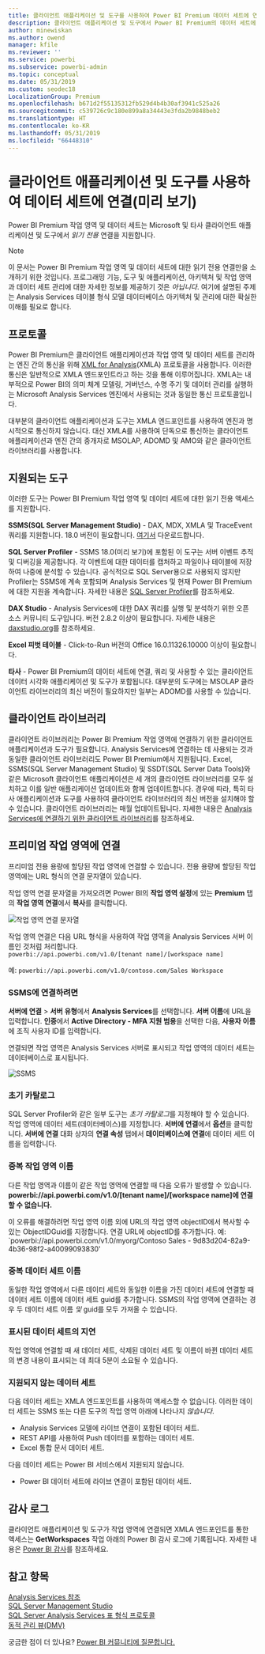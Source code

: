 ```yaml
---
title: 클라이언트 애플리케이션 및 도구를 사용하여 Power BI Premium 데이터 세트에 연결(미리 보기)
description: 클라이언트 애플리케이션 및 도구에서 Power BI Premium의 데이터 세트에 연결하는 방법에 대해 설명합니다.
author: minewiskan
ms.author: owend
manager: kfile
ms.reviewer: ''
ms.service: powerbi
ms.subservice: powerbi-admin
ms.topic: conceptual
ms.date: 05/31/2019
ms.custom: seodec18
LocalizationGroup: Premium
ms.openlocfilehash: b671d2f55135312fb529d4b4b30af3941c525a26
ms.sourcegitcommit: c539726c9c180e899a8a34443e3fda2b9848beb2
ms.translationtype: HT
ms.contentlocale: ko-KR
ms.lasthandoff: 05/31/2019
ms.locfileid: "66448310"
---
```

# <a name="connect-to-datasets-with-client-applications-and-tools-preview"></a>클라이언트 애플리케이션 및 도구를 사용하여 데이터 세트에 연결(미리 보기)

Power BI Premium 작업 영역 및 데이터 세트는 Microsoft 및 타사 클라이언트 애플리케이션 및 도구에서 *읽기 전용* 연결을 지원합니다. 

> [!NOTE]
> 이 문서는 Power BI Premium 작업 영역 및 데이터 세트에 대한 읽기 전용 연결만을 소개하기 위한 것입니다. 프로그래밍 기능, 도구 및 애플리케이션, 아키텍처 및 작업 영역과 데이터 세트 관리에 대한 자세한 정보를 제공하기 것은 *아닙니다*. 여기에 설명된 주제는 Analysis Services 테이블 형식 모델 데이터베이스 아키텍처 및 관리에 대한 확실한 이해를 필요로 합니다.

## <a name="protocol"></a>프로토콜

Power BI Premium은 클라이언트 애플리케이션과 작업 영역 및 데이터 세트를 관리하는 엔진 간의 통신을 위해 [XML for Analysis](https://docs.microsoft.com/bi-reference/xmla/xml-for-analysis-xmla-reference)(XMLA) 프로토콜을 사용합니다. 이러한 통신은 일반적으로 XMLA 엔드포인트라고 하는 것을 통해 이루어집니다. XMLA는 내부적으로 Power BI의 의미 체계 모델링, 거버넌스, 수명 주기 및 데이터 관리를 실행하는 Microsoft Analysis Services 엔진에서 사용되는 것과 동일한 통신 프로토콜입니다. 

대부분의 클라이언트 애플리케이션과 도구는 XMLA 엔드포인트를 사용하여 엔진과 명시적으로 통신하지 않습니다. 대신 XMLA를 사용하여 단독으로 통신하는 클라이언트 애플리케이션과 엔진 간의 중개자로 MSOLAP, ADOMD 및 AMO와 같은 클라이언트 라이브러리를 사용합니다.


## <a name="supported-tools"></a>지원되는 도구

이러한 도구는 Power BI Premium 작업 영역 및 데이터 세트에 대한 읽기 전용 액세스를 지원합니다.

**SSMS(SQL Server Management Studio)** - DAX, MDX, XMLA 및 TraceEvent 쿼리를 지원합니다. 18\.0 버전이 필요합니다. [여기서](https://docs.microsoft.com/sql/ssms/download-sql-server-management-studio-ssms) 다운로드합니다. 

**SQL Server Profiler** - SSMS 18.0(미리 보기)에 포함된 이 도구는 서버 이벤트 추적 및 디버깅을 제공합니다. 각 이벤트에 대한 데이터를 캡처하고 파일이나 테이블에 저장하여 나중에 분석할 수 있습니다. 공식적으로 SQL Server용으로 사용되지 않지만 Profiler는 SSMS에 계속 포함되며 Analysis Services 및 현재 Power BI Premium에 대한 지원을 계속합니다. 자세한 내용은 [SQL Server Profiler](https://docs.microsoft.com/sql/tools/sql-server-profiler/sql-server-profiler)를 참조하세요.

**DAX Studio** - Analysis Services에 대한 DAX 쿼리를 실행 및 분석하기 위한 오픈 소스 커뮤니티 도구입니다. 버전 2.8.2 이상이 필요합니다. 자세한 내용은 [daxstudio.org](https://daxstudio.org/)를 참조하세요.

**Excel 피벗 테이블** - Click-to-Run 버전의 Office 16.0.11326.10000 이상이 필요합니다.

**타사** - Power BI Premium의 데이터 세트에 연결, 쿼리 및 사용할 수 있는 클라이언트 데이터 시각화 애플리케이션 및 도구가 포함됩니다. 대부분의 도구에는 MSOLAP 클라이언트 라이브러리의 최신 버전이 필요하지만 일부는 ADOMD를 사용할 수 있습니다.

## <a name="client-libraries"></a>클라이언트 라이브러리

클라이언트 라이브러리는 Power BI Premium 작업 영역에 연결하기 위한 클라이언트 애플리케이션과 도구가 필요합니다. Analysis Services에 연결하는 데 사용되는 것과 동일한 클라이언트 라이브러리도 Power BI Premium에서 지원됩니다. Excel, SSMS(SQL Server Management Studio) 및 SSDT(SQL Server Data Tools)와 같은 Microsoft 클라이언트 애플리케이션은 세 개의 클라이언트 라이브러리를 모두 설치하고 이를 일반 애플리케이션 업데이트와 함께 업데이트합니다. 경우에 따라, 특히 타사 애플리케이션과 도구를 사용하여 클라이언트 라이브러리의 최신 버전을 설치해야 할 수 있습니다. 클라이언트 라이브러리는 매월 업데이트됩니다. 자세한 내용은 [Analysis Services에 연결하기 위한 클라이언트 라이브러리](https://docs.microsoft.com/azure/analysis-services/analysis-services-data-providers)를 참조하세요.

## <a name="connecting-to-a-premium-workspace"></a>프리미엄 작업 영역에 연결

프리미엄 전용 용량에 할당된 작업 영역에 연결할 수 있습니다. 전용 용량에 할당된 작업 영역에는 URL 형식의 연결 문자열이 있습니다. 

작업 영역 연결 문자열을 가져오려면 Power BI의 **작업 영역 설정**에 있는 **Premium** 탭의 **작업 영역 연결**에서 **복사**를 클릭합니다.

![작업 영역 연결 문자열](media/service-premium-connect-tools/connect-tools-workspace-connection.png)

작업 영역 연결은 다음 URL 형식을 사용하여 작업 영역을 Analysis Services 서버 이름인 것처럼 처리합니다.   
`powerbi://api.powerbi.com/v1.0/[tenant name]/[workspace name]` 

예: `powerbi://api.powerbi.com/v1.0/contoso.com/Sales Workspace`

### <a name="to-connect-in-ssms"></a>SSMS에 연결하려면

**서버에 연결** > **서버 유형**에서 **Analysis Services**를 선택합니다. **서버 이름**에 URL을 입력합니다. **인증**에서 **Active Directory - MFA 지원 범용**을 선택한 다음, **사용자 이름**에 조직 사용자 ID를 입력합니다. 

연결되면 작업 영역은 Analysis Services 서버로 표시되고 작업 영역의 데이터 세트는 데이터베이스로 표시됩니다.  

![SSMS](media/service-premium-connect-tools/connect-tools-ssms.png)

### <a name="initial-catalog"></a>초기 카탈로그

SQL Server Profiler와 같은 일부 도구는 *초기 카탈로그*를 지정해야 할 수 있습니다. 작업 영역에 데이터 세트(데이터베이스)를 지정합니다. **서버에 연결**에서 **옵션**을 클릭합니다. **서버에 연결** 대화 상자의 **연결 속성** 탭에서 **데이터베이스에 연결**에 데이터 세트 이름을 입력합니다.

### <a name="duplicate-workspace-name"></a>중복 작업 영역 이름

다른 작업 영역과 이름이 같은 작업 영역에 연결할 때 다음 오류가 발생할 수 있습니다. **powerbi://api.powerbi.com/v1.0/[tenant name]/[workspace name]에 연결할 수 없습니다.**

이 오류를 해결하려면 작업 영역 이름 외에 URL의 작업 영역 objectID에서 복사할 수 있는 ObjectIDGuid를 지정합니다. 연결 URL에 objectID를 추가합니다. 예: `powerbi://api.powerbi.com/v1.0/myorg/Contoso Sales - 9d83d204-82a9-4b36-98f2-a40099093830'

### <a name="duplicate-dataset-name"></a>중복 데이터 세트 이름

동일한 작업 영역에서 다른 데이터 세트와 동일한 이름을 가진 데이터 세트에 연결할 때 데이터 세트 이름에 데이터 세트 guid를 추가합니다. SSMS의 작업 영역에 연결하는 경우 두 데이터 세트 이름 *및* guid를 모두 가져올 수 있습니다. 

### <a name="delay-in-datasets-shown"></a>표시된 데이터 세트의 지연

작업 영역에 연결할 때 새 데이터 세트, 삭제된 데이터 세트 및 이름이 바뀐 데이터 세트의 변경 내용이 표시되는 데 최대 5분이 소요될 수 있습니다. 

### <a name="unsupported-datasets"></a>지원되지 않는 데이터 세트

다음 데이터 세트는 XMLA 엔드포인트를 사용하여 액세스할 수 없습니다. 이러한 데이터 세트는 SSMS 또는 다른 도구의 작업 영역 아래에 나타나지 *않습니다*. 

- Analysis Services 모델에 라이브 연결이 포함된 데이터 세트. 
- REST API를 사용하여 Push 데이터를 포함하는 데이터 세트.
- Excel 통합 문서 데이터 세트. 

다음 데이터 세트는 Power BI 서비스에서 지원되지 않습니다.   

- Power BI 데이터 세트에 라이브 연결이 포함된 데이터 세트.

## <a name="audit-logs"></a>감사 로그 

클라이언트 애플리케이션 및 도구가 작업 영역에 연결되면 XMLA 엔드포인트를 통한 액세스는 **GetWorkspaces** 작업 아래의 Power BI 감사 로그에 기록됩니다. 자세한 내용은 [Power BI 감사](service-admin-auditing.md)를 참조하세요.

## <a name="see-also"></a>참고 항목

[Analysis Services 참조](https://docs.microsoft.com/bi-reference/#pivot=home&panel=home-all)   
[SQL Server Management Studio](https://docs.microsoft.com/sql/ssms/sql-server-management-studio-ssms)   
[SQL Server Analysis Services 표 형식 프로토콜](https://docs.microsoft.com/openspecs/sql_server_protocols/ms-ssas-t/b98ed40e-c27a-4988-ab2d-c9c904fe13cf)   
[동적 관리 뷰(DMV)](https://docs.microsoft.com/sql/analysis-services/instances/use-dynamic-management-views-dmvs-to-monitor-analysis-services)   


궁금한 점이 더 있나요? [Power BI 커뮤니티에 질문합니다.](https://community.powerbi.com/)
